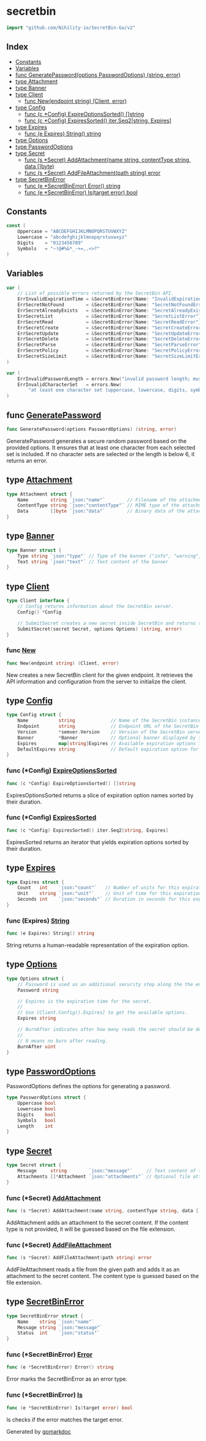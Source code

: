 <!-- Code generated by gomarkdoc. DO NOT EDIT -->

# secretbin

```go
import "github.com/Nihility-io/SecretBin-Go/v2"
```

## Index

- [Constants](<#constants>)
- [Variables](<#variables>)
- [func GeneratePassword\(options PasswordOptions\) \(string, error\)](<#GeneratePassword>)
- [type Attachment](<#Attachment>)
- [type Banner](<#Banner>)
- [type Client](<#Client>)
  - [func New\(endpoint string\) \(Client, error\)](<#New>)
- [type Config](<#Config>)
  - [func \(c \*Config\) ExpireOptionsSorted\(\) \[\]string](<#Config.ExpireOptionsSorted>)
  - [func \(c \*Config\) ExpiresSorted\(\) iter.Seq2\[string, Expires\]](<#Config.ExpiresSorted>)
- [type Expires](<#Expires>)
  - [func \(e Expires\) String\(\) string](<#Expires.String>)
- [type Options](<#Options>)
- [type PasswordOptions](<#PasswordOptions>)
- [type Secret](<#Secret>)
  - [func \(s \*Secret\) AddAttachment\(name string, contentType string, data \[\]byte\)](<#Secret.AddAttachment>)
  - [func \(s \*Secret\) AddFileAttachment\(path string\) error](<#Secret.AddFileAttachment>)
- [type SecretBinError](<#SecretBinError>)
  - [func \(e \*SecretBinError\) Error\(\) string](<#SecretBinError.Error>)
  - [func \(e \*SecretBinError\) Is\(target error\) bool](<#SecretBinError.Is>)


## Constants

<a name="Uppercase"></a>

```go
const (
    Uppercase = "ABCDEFGHIJKLMNOPQRSTUVWXYZ"
    Lowercase = "abcdefghijklmnopqrstuvwxyz"
    Digits    = "0123456789"
    Symbols   = "~!@#%&*_-+=,.<>?"
)
```

## Variables

<a name="ErrInvalidExpirationTime"></a>

```go
var (
    // List of possible errors returned by the SecretBin API.
    ErrInvalidExpirationTime = &SecretBinError{Name: "InvalidExpirationTime"}
    ErrSecretNotFound        = &SecretBinError{Name: "SecretNotFoundError"}
    ErrSecretAlreadyExists   = &SecretBinError{Name: "SecretAlreadyExistsError"}
    ErrSecretList            = &SecretBinError{Name: "SecretListError"}
    ErrSecretRead            = &SecretBinError{Name: "SecretReadError"}
    ErrSecretCreate          = &SecretBinError{Name: "SecretCreateError"}
    ErrSecretUpdate          = &SecretBinError{Name: "SecretUpdateError"}
    ErrSecretDelete          = &SecretBinError{Name: "SecretDeleteError"}
    ErrSecretParse           = &SecretBinError{Name: "SecretParseError"}
    ErrSecretPolicy          = &SecretBinError{Name: "SecretPolicyError"}
    ErrSecretSizeLimit       = &SecretBinError{Name: "SecretSizeLimitError"}
)
```

<a name="ErrInvalidPasswordLength"></a>

```go
var (
    ErrInvalidPasswordLength = errors.New("invalid password length; must be greater than 6")
    ErrInvalidCharacterSet   = errors.New(
        "at least one character set (uppercase, lowercase, digits, symbols) must be selected")
)
```

<a name="GeneratePassword"></a>
## func [GeneratePassword](<https://github.com/Nihility-io/SecretBin-Go/blob/main/password.go#L35>)

```go
func GeneratePassword(options PasswordOptions) (string, error)
```

GeneratePassword generates a secure random password based on the provided options. It ensures that at least one character from each selected set is included. If no character sets are selected or the length is below 6, it returns an error.

<a name="Attachment"></a>
## type [Attachment](<https://github.com/Nihility-io/SecretBin-Go/blob/main/content.go#L26-L30>)



```go
type Attachment struct {
    Name        string `json:"name"`        // Filename of the attachment
    ContentType string `json:"contentType"` // MIME type of the attachment
    Data        []byte `json:"data"`        // Binary data of the attachment
}
```

<a name="Banner"></a>
## type [Banner](<https://github.com/Nihility-io/SecretBin-Go/blob/main/config.go#L54-L57>)



```go
type Banner struct {
    Type string `json:"type"` // Type of the banner ("info", "warning", "error")
    Text string `json:"text"` // Text content of the banner
}
```

<a name="Client"></a>
## type [Client](<https://github.com/Nihility-io/SecretBin-Go/blob/main/secretbin.go#L13-L19>)



```go
type Client interface {
    // Config returns information about the SecretBin server.
    Config() *Config

    // SubmitSecret creates a new secret inside SecretBin and returns the access URL for said secret.
    SubmitSecret(secret Secret, options Options) (string, error)
}
```

<a name="New"></a>
### func [New](<https://github.com/Nihility-io/SecretBin-Go/blob/main/secretbin.go#L29>)

```go
func New(endpoint string) (Client, error)
```

New creates a new SecretBin client for the given endpoint. It retrieves the API information and configuration from the server to initialize the client.

<a name="Config"></a>
## type [Config](<https://github.com/Nihility-io/SecretBin-Go/blob/main/config.go#L12-L19>)



```go
type Config struct {
    Name           string             // Name of the SecretBin instance
    Endpoint       string             // Endpoint URL of the SecretBin server
    Version        *semver.Version    // Version of the SecretBin server
    Banner         *Banner            // Optional banner displayed by the server
    Expires        map[string]Expires // Available expiration options for secrets
    DefaultExpires string             // Default expiration option for secrets
}
```

<a name="Config.ExpireOptionsSorted"></a>
### func \(\*Config\) [ExpireOptionsSorted](<https://github.com/Nihility-io/SecretBin-Go/blob/main/config.go#L41>)

```go
func (c *Config) ExpireOptionsSorted() []string
```

ExpiresOptionsSorted returns a slice of expiration option names sorted by their duration.

<a name="Config.ExpiresSorted"></a>
### func \(\*Config\) [ExpiresSorted](<https://github.com/Nihility-io/SecretBin-Go/blob/main/config.go#L22>)

```go
func (c *Config) ExpiresSorted() iter.Seq2[string, Expires]
```

ExpiresSorted returns an iterator that yields expiration options sorted by their duration.

<a name="Expires"></a>
## type [Expires](<https://github.com/Nihility-io/SecretBin-Go/blob/main/config.go#L59-L63>)



```go
type Expires struct {
    Count   int    `json:"count"`   // Number of units for this expiration option
    Unit    string `json:"unit"`    // Unit of time for this expiration option (e.g., "hr", "d", "w", "m", "y")
    Seconds int    `json:"seconds"` // Duration in seconds for this expiration option
}
```

<a name="Expires.String"></a>
### func \(Expires\) [String](<https://github.com/Nihility-io/SecretBin-Go/blob/main/config.go#L66>)

```go
func (e Expires) String() string
```

String returns a human\-readable representation of the expiration option.

<a name="Options"></a>
## type [Options](<https://github.com/Nihility-io/SecretBin-Go/blob/main/secretbin.go#L67-L80>)



```go
type Options struct {
    // Password is used as an additional security step along the the encryption key (optional)
    Password string

    // Expires is the expiration time for the secret.
    //
    // Use [Client.Config().Expires] to get the available options.
    Expires string

    // BurnAfter indicates after how many reads the secret should be deleted.
    //
    // 0 means no burn after reading.
    BurnAfter uint
}
```

<a name="PasswordOptions"></a>
## type [PasswordOptions](<https://github.com/Nihility-io/SecretBin-Go/blob/main/password.go#L24-L30>)

PasswordOptions defines the options for generating a password.

```go
type PasswordOptions struct {
    Uppercase bool
    Lowercase bool
    Digits    bool
    Symbols   bool
    Length    int
}
```

<a name="Secret"></a>
## type [Secret](<https://github.com/Nihility-io/SecretBin-Go/blob/main/content.go#L21-L24>)



```go
type Secret struct {
    Message     string        `json:"message"`     // Text content of the secret
    Attachments []*Attachment `json:"attachments"` // Optional file attachments of the secret
}
```

<a name="Secret.AddAttachment"></a>
### func \(\*Secret\) [AddAttachment](<https://github.com/Nihility-io/SecretBin-Go/blob/main/content.go#L34>)

```go
func (s *Secret) AddAttachment(name string, contentType string, data []byte)
```

AddAttachment adds an attachment to the secret content. If the content type is not provided, it will be guessed based on the file extension.

<a name="Secret.AddFileAttachment"></a>
### func \(\*Secret\) [AddFileAttachment](<https://github.com/Nihility-io/SecretBin-Go/blob/main/content.go#L52>)

```go
func (s *Secret) AddFileAttachment(path string) error
```

AddFileAttachment reads a file from the given path and adds it as an attachment to the secret content. The content type is guessed based on the file extension.

<a name="SecretBinError"></a>
## type [SecretBinError](<https://github.com/Nihility-io/SecretBin-Go/blob/main/error.go#L22-L26>)



```go
type SecretBinError struct {
    Name    string `json:"name"`
    Message string `json:"message"`
    Status  int    `json:"status"`
}
```

<a name="SecretBinError.Error"></a>
### func \(\*SecretBinError\) [Error](<https://github.com/Nihility-io/SecretBin-Go/blob/main/error.go#L29>)

```go
func (e *SecretBinError) Error() string
```

Error marks the SecretBinError as an error type.

<a name="SecretBinError.Is"></a>
### func \(\*SecretBinError\) [Is](<https://github.com/Nihility-io/SecretBin-Go/blob/main/error.go#L34>)

```go
func (e *SecretBinError) Is(target error) bool
```

Is checks if the error matches the target error.

Generated by [gomarkdoc](<https://github.com/princjef/gomarkdoc>)
